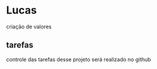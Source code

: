 # Lucas
criação de valores 
## tarefas 
controle das tarefas desse projeto será realizado no github
